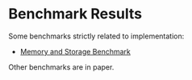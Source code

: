 # Benchmark Results

Some benchmarks strictly related to implementation:
- [Memory and Storage Benchmark](./memory/README.md)

Other benchmarks are in paper.
